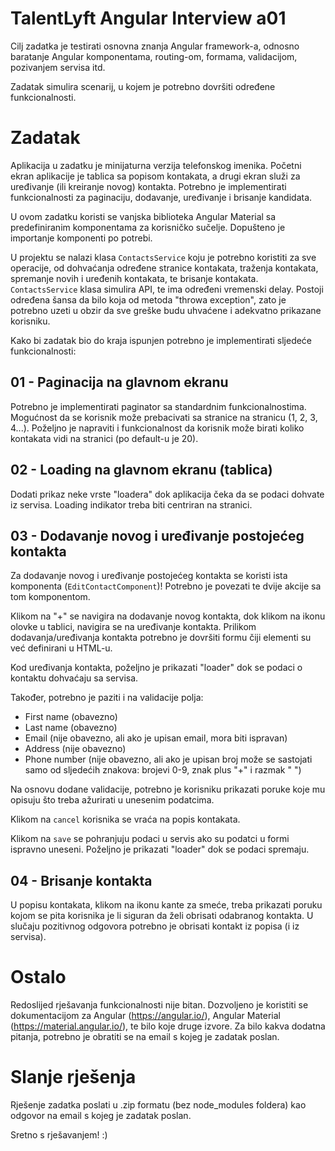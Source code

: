 # TalentLyft Angular Interview a01

Cilj zadatka je testirati osnovna znanja Angular framework-a, odnosno baratanje Angular komponentama, routing-om, formama, validacijom, pozivanjem servisa itd.

Zadatak simulira scenarij, u kojem je potrebno dovršiti određene funkcionalnosti.

# Zadatak

Aplikacija u zadatku je minijaturna verzija telefonskog imenika. Početni ekran aplikacije je tablica sa popisom kontakata, a drugi ekran služi za uređivanje (ili kreiranje novog) kontakta. Potrebno je implementirati funkcionalnosti za paginaciju, dodavanje, uređivanje i brisanje kandidata.

U ovom zadatku koristi se vanjska biblioteka Angular Material sa predefiniranim komponentama za korisničko sučelje. Dopušteno je importanje komponenti po potrebi.

U projektu se nalazi klasa `ContactsService` koju je potrebno koristiti za sve operacije, od dohvaćanja određene stranice kontakata, traženja kontakata, spremanje novih i uređenih kontakata, te brisanje kontakata. `ContactsService` klasa simulira API, te ima određeni vremenski delay. Postoji određena šansa da bilo koja od metoda "throwa exception", zato je potrebno uzeti u obzir da sve greške budu uhvaćene i adekvatno prikazane korisniku.

Kako bi zadatak bio do kraja ispunjen potrebno je implementirati sljedeće funkcionalnosti:

## 01 - Paginacija na glavnom ekranu

Potrebno je implementirati paginator sa standardnim funkcionalnostima. Mogućnost da se korisnik može prebacivati sa stranice na stranicu (1, 2, 3, 4...). Poželjno je napraviti i funkcionalnost da korisnik može birati koliko kontakata vidi na stranici (po default-u je 20).

## 02 - Loading na glavnom ekranu (tablica)

Dodati prikaz neke vrste "loadera" dok aplikacija čeka da se podaci dohvate iz servisa. Loading indikator treba biti centriran na stranici.

## 03 - Dodavanje novog i uređivanje postojećeg kontakta

Za dodavanje novog i uređivanje postojećeg kontakta se koristi ista komponenta (`EditContactComponent`)! Potrebno je povezati te dvije akcije sa tom komponentom.

Klikom na "+" se navigira na dodavanje novog kontakta, dok klikom na ikonu olovke u tablici, navigira se na uređivanje kontakta.
Prilikom dodavanja/uređivanja kontakta potrebno je dovršiti formu čiji elementi su već definirani u HTML-u.

Kod uređivanja kontakta, poželjno je prikazati "loader" dok se podaci o kontaktu dohvaćaju sa servisa.

Također, potrebno je paziti i na validacije polja:

-   First name (obavezno)
-   Last name (obavezno)
-   Email (nije obavezno, ali ako je upisan email, mora biti ispravan)
-   Address (nije obavezno)
-   Phone number (nije obavezno, ali ako je upisan broj može se sastojati samo od sljedećih znakova: brojevi 0-9, znak plus "+" i razmak " ")

Na osnovu dodane validacije, potrebno je korisniku prikazati poruke koje mu opisuju što treba ažurirati u unesenim podatcima.

Klikom na `cancel` korisnika se vraća na popis kontakata.

Klikom na `save` se pohranjuju podaci u servis ako su podatci u formi ispravno uneseni. Poželjno je prikazati "loader" dok se podaci spremaju.

## 04 - Brisanje kontakta

U popisu kontakata, klikom na ikonu kante za smeće, treba prikazati poruku kojom se pita korisnika je li siguran da želi obrisati odabranog kontakta. U slučaju pozitivnog odgovora potrebno je obrisati kontakt iz popisa (i iz servisa).

# Ostalo

Redoslijed rješavanja funkcionalnosti nije bitan. Dozvoljeno je koristiti se dokumentacijom za Angular (https://angular.io/), Angular Material (https://material.angular.io/), te bilo koje druge izvore. Za bilo kakva dodatna pitanja, potrebno je obratiti se na email s kojeg je zadatak poslan.

# Slanje rješenja

Rješenje zadatka poslati u .zip formatu (bez node_modules foldera) kao odgovor na email s kojeg je zadatak poslan.

Sretno s rješavanjem! :)
